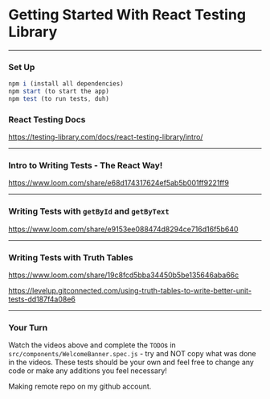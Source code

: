 # Getting Started With React Testing Library

---

### Set Up

```js
npm i (install all dependencies)
npm start (to start the app)
npm test (to run tests, duh)
```

### React Testing Docs

https://testing-library.com/docs/react-testing-library/intro/

---

### Intro to Writing Tests - The React Way!

https://www.loom.com/share/e68d174317624ef5ab5b001ff9221ff9

---

### Writing Tests with `getById` and `getByText`

https://www.loom.com/share/e9153ee088474d8294ce716d16f5b640

---

### Writing Tests with Truth Tables

https://www.loom.com/share/19c8fcd5bba34450b5be135646aba66c

https://levelup.gitconnected.com/using-truth-tables-to-write-better-unit-tests-dd187f4a08e6

---

### Your Turn

Watch the videos above and complete the `TODO`s in `src/components/WelcomeBanner.spec.js` - try and NOT copy what was done in the videos. These tests should be your own and feel free to change any code or make any additions you feel necessary!

Making remote repo on my github account.